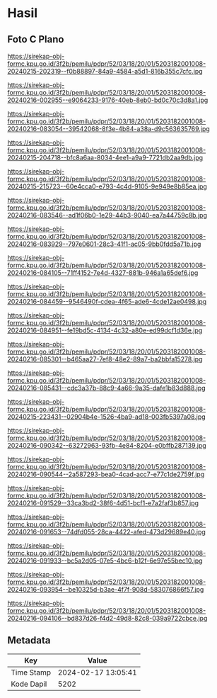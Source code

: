 # Hasil

## Foto C Plano

https://sirekap-obj-formc.kpu.go.id/3f2b/pemilu/pdpr/52/03/18/20/01/5203182001008-20240215-202319--f0b88897-84a9-4584-a5d1-816b355c7cfc.jpg

https://sirekap-obj-formc.kpu.go.id/3f2b/pemilu/pdpr/52/03/18/20/01/5203182001008-20240216-002955--e9064233-9176-40eb-8eb0-bd0c70c3d8a1.jpg

https://sirekap-obj-formc.kpu.go.id/3f2b/pemilu/pdpr/52/03/18/20/01/5203182001008-20240216-083054--39542068-8f3e-4b84-a38a-d9c563635769.jpg

https://sirekap-obj-formc.kpu.go.id/3f2b/pemilu/pdpr/52/03/18/20/01/5203182001008-20240215-204718--bfc8a6aa-8034-4ee1-a9a9-7721db2aa9db.jpg

https://sirekap-obj-formc.kpu.go.id/3f2b/pemilu/pdpr/52/03/18/20/01/5203182001008-20240215-215723--60e4cca0-e793-4c4d-9105-9e949e8b85ea.jpg

https://sirekap-obj-formc.kpu.go.id/3f2b/pemilu/pdpr/52/03/18/20/01/5203182001008-20240216-083546--ad1f06b0-1e29-44b3-9040-ea7a44759c8b.jpg

https://sirekap-obj-formc.kpu.go.id/3f2b/pemilu/pdpr/52/03/18/20/01/5203182001008-20240216-083929--797e0601-28c3-41f1-ac05-9bb0fdd5a71b.jpg

https://sirekap-obj-formc.kpu.go.id/3f2b/pemilu/pdpr/52/03/18/20/01/5203182001008-20240216-084105--71ff4152-7e4d-4327-881b-946a1a65def6.jpg

https://sirekap-obj-formc.kpu.go.id/3f2b/pemilu/pdpr/52/03/18/20/01/5203182001008-20240216-084459--9546490f-cdea-4f65-ade6-4cde12ae0498.jpg

https://sirekap-obj-formc.kpu.go.id/3f2b/pemilu/pdpr/52/03/18/20/01/5203182001008-20240216-084951--fe19bd5c-4134-4c32-a80e-ed99dcf1d36e.jpg

https://sirekap-obj-formc.kpu.go.id/3f2b/pemilu/pdpr/52/03/18/20/01/5203182001008-20240216-085301--b465aa27-7ef8-48e2-89a7-ba2bbfa15278.jpg

https://sirekap-obj-formc.kpu.go.id/3f2b/pemilu/pdpr/52/03/18/20/01/5203182001008-20240216-085431--cdc3a37b-88c9-4a66-9a35-dafe1b83d888.jpg

https://sirekap-obj-formc.kpu.go.id/3f2b/pemilu/pdpr/52/03/18/20/01/5203182001008-20240215-223431--02904b4e-1526-4ba9-ad18-003fb5397a08.jpg

https://sirekap-obj-formc.kpu.go.id/3f2b/pemilu/pdpr/52/03/18/20/01/5203182001008-20240216-090342--63272963-93fb-4e84-8204-e0bffb287139.jpg

https://sirekap-obj-formc.kpu.go.id/3f2b/pemilu/pdpr/52/03/18/20/01/5203182001008-20240216-090544--2a587293-bea0-4cad-acc7-e77c1de2759f.jpg

https://sirekap-obj-formc.kpu.go.id/3f2b/pemilu/pdpr/52/03/18/20/01/5203182001008-20240216-091529--33ca3bd2-38f6-4d51-bcf1-e7a2faf3b857.jpg

https://sirekap-obj-formc.kpu.go.id/3f2b/pemilu/pdpr/52/03/18/20/01/5203182001008-20240216-091653--74dfd055-28ca-4422-afed-473d29689e40.jpg

https://sirekap-obj-formc.kpu.go.id/3f2b/pemilu/pdpr/52/03/18/20/01/5203182001008-20240216-091933--bc5a2d05-07e5-4bc6-b12f-6e97e55bec10.jpg

https://sirekap-obj-formc.kpu.go.id/3f2b/pemilu/pdpr/52/03/18/20/01/5203182001008-20240216-093954--be10325d-b3ae-4f7f-908d-583076866f57.jpg

https://sirekap-obj-formc.kpu.go.id/3f2b/pemilu/pdpr/52/03/18/20/01/5203182001008-20240216-094106--bd837d26-f4d2-49d8-82c8-039a9722cbce.jpg


## Metadata

| Key        | Value               |
| ---------- | ------------------- |
| Time Stamp | 2024-02-17 13:05:41 |
| Kode Dapil | 5202                |



